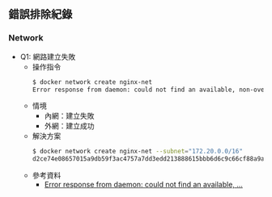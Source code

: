 
## 錯誤排除紀錄
### Network
- Q1: 網路建立失敗
  - 操作指令
    ```bash
    $ docker network create nginx-net
    Error response from daemon: could not find an available, non-overlapping IPv4 address pool among the defaults to assign to the network
    ```
  - 情境
    - 內網：建立失敗
    - 外網：建立成功
  - 解決方案
    ```bash
    $ docker network create nginx-net --subnet="172.20.0.0/16"
    d2ce74e08657015a9db59f3ac4757a7dd3edd213888615bbb6d6c9c66cf88a9a
    ```
  - 參考資料
    - [Error response from daemon: could not find an available, ...](https://github.com/docker/for-linux/issues/599)
